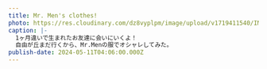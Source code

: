 ```yaml
---
title: Mr. Men's clothes!
photo: https://res.cloudinary.com/dz8vyplpm/image/upload/v1719411540/IMG_9786_wum4lt.jpg
caption: |-
  1ヶ月違いで生まれたお友達に会いにいくよ！
  自由が丘まだ行くから、Mr.Menの服でオシャレしてみた。
publish-date: 2024-05-11T04:06:00.000Z
---
```

